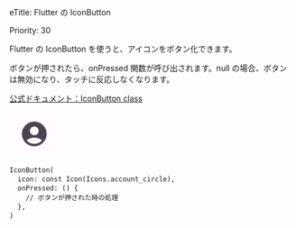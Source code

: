eTitle: Flutter の IconButton

Priority: 30

Flutter の IconButton を使うと、アイコンをボタン化できます。

ボタンが押されたら、onPressed 関数が呼び出されます。null の場合、ボタンは無効になり、タッチに反応しなくなります。

[公式ドキュメント：IconButton class](https://api.flutter.dev/flutter/material/IconButton-class.html)

![IconButton](iconButton_01.jpg)

```
IconButton(
  icon: const Icon(Icons.account_circle),
  onPressed: () {
    // ボタンが押された時の処理
  },
)
```
